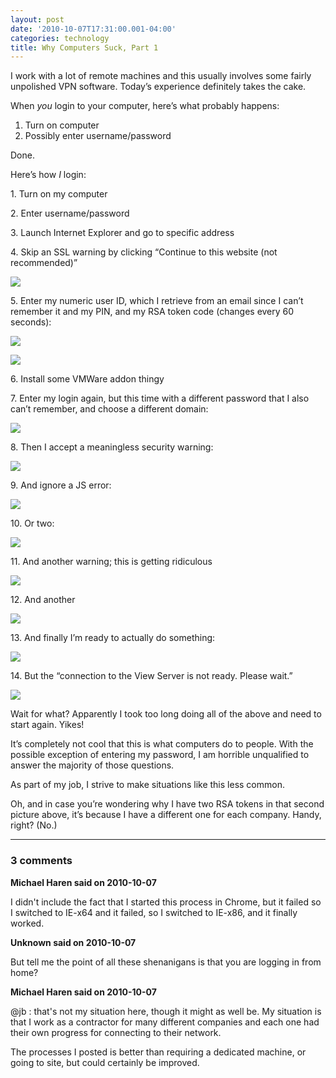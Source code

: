 ```yaml
---
layout: post
date: '2010-10-07T17:31:00.001-04:00'
categories: technology
title: Why Computers Suck, Part 1
---
```


I work with a lot of remote machines and this usually involves some fairly unpolished VPN software. Today’s experience definitely takes the cake. 

When *you* login to your computer, here’s what probably happens:  

  1. Turn on computer     
  2. Possibly enter username/password

Done.

Here’s how *I* login:  

1\. Turn on my computer

2\. Enter username/password

3\. Launch Internet Explorer and go to specific address

4\. Skip an SSL warning by clicking “Continue to this website (not recommended)” 

![](/assets/2010/computers-suck-1.png)

5\. Enter my numeric user ID, which I retrieve from an email since I can’t remember it and my PIN, and my RSA token code (changes every 60 seconds):

![](/assets/2010/computers-suck-2.png)

![](/assets/2010/computers-suck-3.png)


6\. Install some VMWare addon thingy

7\. Enter my login again, but this time with a different password that I also can’t remember, and choose a different domain:

![](/assets/2010/computers-suck-4.png)

8\. Then I accept a meaningless security warning:

![](/assets/2010/computers-suck-5.png)

9\. And ignore a JS error:

![](/assets/2010/computers-suck-6.png)

10\. Or two:

![](/assets/2010/computers-suck-7.png)

11\. And another warning; this is getting ridiculous

![](/assets/2010/computers-suck-8.png)

12\. And another

![](/assets/2010/computers-suck-9.png)

13\. And finally I’m ready to actually do something:

![](/assets/2010/computers-suck-10.png)

14\. But the “connection to the View Server is not ready. Please wait.”

![](/assets/2010/view-server-37.png)

Wait for what? Apparently I took too long doing all of the above and need to start again. Yikes!

It’s completely not cool that this is what computers do to people. With the possible exception of entering my password, I am horrible unqualified to answer the majority of those questions.

As part of my job, I strive to make situations like this less common.

Oh, and in case you’re wondering why I have two RSA tokens in that second picture above, it’s because I have a different one for each company. Handy, right? (No.)

---

### 3 comments

**Michael Haren said on 2010-10-07**

I didn't include the fact that I started this process in Chrome, but it failed so I switched to IE-x64 and it failed, so I switched to IE-x86, and it finally worked.

**Unknown said on 2010-10-07**

But tell me the point of all these shenanigans is that you are logging in from home?

**Michael Haren said on 2010-10-07**

@jb : that's not my situation here, though it might as well be. My situation is that I work as a contractor for many different  companies and each one had their own progress for connecting to their network. 

The processes I posted is better than requiring a dedicated machine, or going to site, but could certainly be improved.
